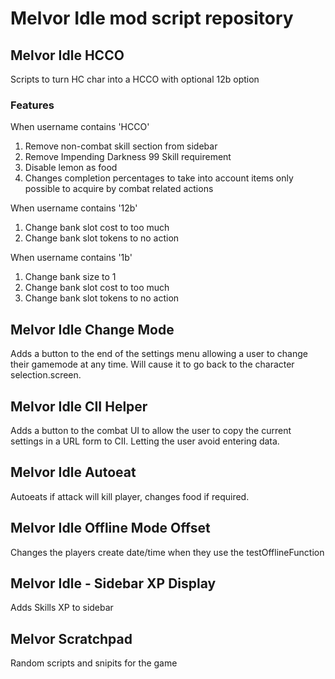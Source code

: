 # Melvor Idle mod script repository

## Melvor Idle HCCO
Scripts to turn HC char into a HCCO with optional 12b option
### Features

When username contains 'HCCO'
1. Remove non-combat skill section from sidebar
1. Remove Impending Darkness 99 Skill requirement
1. Disable lemon as food
1. Changes completion percentages to take into account items only possible to acquire by combat related actions

When username contains '12b'
1. Change bank slot cost to too much
1. Change bank slot tokens to no action

When username contains '1b'
1. Change bank size to 1
1. Change bank slot cost to too much
1. Change bank slot tokens to no action

## Melvor Idle Change Mode
Adds a button to the end of the settings menu allowing a user to change their gamemode at any time. Will cause it to go back to the character selection.screen.

## Melvor Idle CII Helper
Adds a button to the combat UI to allow the user to copy the current settings in a URL form to CII. Letting the user avoid entering data.

## Melvor Idle Autoeat
Autoeats if attack will kill player, changes food if required.

## Melvor Idle Offline Mode Offset
Changes the players create date/time when they use the testOfflineFunction

## Melvor Idle - Sidebar XP Display
Adds Skills XP to sidebar

## Melvor Scratchpad
Random scripts and snipits for the game